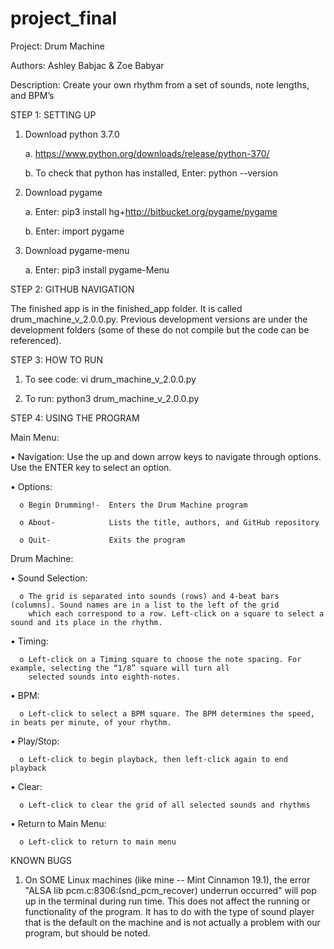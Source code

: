 # project_final
Project: Drum Machine

Authors: Ashley Babjac & Zoe Babyar

Description: Create your own rhythm from a set of sounds, note lengths, and BPM’s



STEP 1: SETTING UP
1.	Download python 3.7.0

    a.  https://www.python.org/downloads/release/python-370/

    b.	To check that python has installed, Enter: python --version

2.	Download pygame

    a.	Enter: pip3 install hg+http://bitbucket.org/pygame/pygame

    b.	Enter: import pygame

3.	Download pygame-menu

    a.	Enter: pip3 install pygame-Menu



STEP 2: GITHUB NAVIGATION

The finished app is in the finished_app folder. It is called drum_machine_v_2.0.0.py. Previous development versions are under the development folders (some of these do not compile but the code can be referenced).


STEP 3: HOW TO RUN

  1.	To see code: vi drum_machine_v_2.0.0.py

  2.	To run: python3 drum_machine_v_2.0.0.py



STEP 4: USING THE PROGRAM

Main Menu:

  •	Navigation: Use the up and down arrow keys to navigate through options. Use the ENTER key to select an option.

  •	Options:

      o	Begin Drumming!-  Enters the Drum Machine program

      o	About-            Lists the title, authors, and GitHub repository

      o	Quit-             Exits the program

Drum Machine:

  •	Sound Selection:

      o	The grid is separated into sounds (rows) and 4-beat bars (columns). Sound names are in a list to the left of the grid
        which each correspond to a row. Left-click on a square to select a sound and its place in the rhythm.

  •	Timing:

      o	Left-click on a Timing square to choose the note spacing. For example, selecting the “1/8” square will turn all      
        selected sounds into eighth-notes.

  •	BPM:

      o	Left-click to select a BPM square. The BPM determines the speed, in beats per minute, of your rhythm.

  •	Play/Stop:

      o	Left-click to begin playback, then left-click again to end playback

  •	Clear:

      o	Left-click to clear the grid of all selected sounds and rhythms

  •	Return to Main Menu:

      o	Left-click to return to main menu




KNOWN BUGS
  1. On SOME Linux machines (like mine -- Mint Cinnamon 19.1), the error "ALSA lib pcm.c:8306:(snd_pcm_recover) underrun occurred" will pop up in the terminal during run time. This does not affect the running or functionality of the program. It has to do with the type of sound player that is the default on the machine and is not actually a problem with our program, but should be noted.
